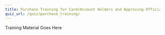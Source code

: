 ```yaml
---
title: Purchase Training for Card/Account Holders and Approving Officials
quiz_url: /quiz/purchase_training/
---
```


Training Material Goes Here

